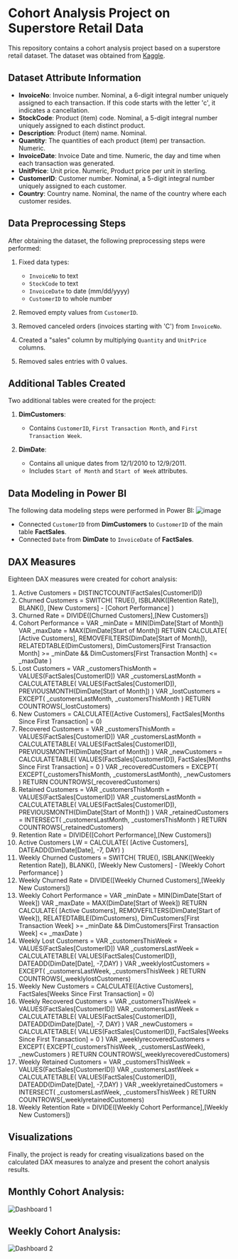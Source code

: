 # Cohort Analysis Project on Superstore Retail Data

This repository contains a cohort analysis project based on a superstore retail dataset. The dataset was obtained from [Kaggle](https://www.kaggle.com/datasets/jihyeseo/online-retail-data-set-from-uci-ml-repo).

## Dataset Attribute Information

- **InvoiceNo**: Invoice number. Nominal, a 6-digit integral number uniquely assigned to each transaction. If this code starts with the letter 'c', it indicates a cancellation.
- **StockCode**: Product (item) code. Nominal, a 5-digit integral number uniquely assigned to each distinct product.
- **Description**: Product (item) name. Nominal.
- **Quantity**: The quantities of each product (item) per transaction. Numeric.
- **InvoiceDate**: Invoice Date and time. Numeric, the day and time when each transaction was generated.
- **UnitPrice**: Unit price. Numeric, Product price per unit in sterling.
- **CustomerID**: Customer number. Nominal, a 5-digit integral number uniquely assigned to each customer.
- **Country**: Country name. Nominal, the name of the country where each customer resides.

## Data Preprocessing Steps

After obtaining the dataset, the following preprocessing steps were performed:

1. Fixed data types:
   - `InvoiceNo` to text
   - `StockCode` to text
   - `InvoiceDate` to date (mm/dd/yyyy)
   - `CustomerID` to whole number

2. Removed empty values from `CustomerID`.

3. Removed canceled orders (invoices starting with 'C') from `InvoiceNo`.

4. Created a "sales" column by multiplying `Quantity` and `UnitPrice` columns.

5. Removed sales entries with 0 values.

## Additional Tables Created

Two additional tables were created for the project:

1. **DimCustomers**:
   - Contains `CustomerID`, `First Transaction Month`, and `First Transaction Week`.

2. **DimDate**:
   - Contains all unique dates from 12/1/2010 to 12/9/2011.
   - Includes `Start of Month` and `Start of Week` attributes.

## Data Modeling in Power BI

The following data modeling steps were performed in Power BI:
![image](https://github.com/sulaiman013/My-Personal-Projects/assets/55143390/2846c95b-edb7-467d-802c-f48b75289cc5)

- Connected `CustomerID` from **DimCustomers** to `CustomerID` of the main table **FactSales**.
- Connected `Date` from **DimDate** to `InvoiceDate` of **FactSales**.

## DAX Measures

Eighteen DAX measures were created for cohort analysis:

1. Active Customers = DISTINCTCOUNT(FactSales[CustomerID])
2. Churned Customers =
    SWITCH(
        TRUE(),
        ISBLANK([Retention Rate]),
        BLANK(),
        [New Customers] - [Cohort Performance]
    )
3. Churned Rate = DIVIDE([Churned Customers],[New Customers])
4. Cohort Performance =
VAR _minDate = MIN(DimDate[Start of Month])
VAR _maxDate = MAX(DimDate[Start of Month])
RETURN
    CALCULATE(
        [Active Customers],
        REMOVEFILTERS(DimDate[Start of Month]),
        RELATEDTABLE(DimCustomers),
        DimCustomers[First Transaction Month] >= _minDate
            && DimCustomers[First Transaction Month] <= _maxDate
    )
5. Lost Customers =
VAR _customersThisMonth =
    VALUES(FactSales[CustomerID])
VAR _customersLastMonth =
    CALCULATETABLE(
        VALUES(FactSales[CustomerID]),
        PREVIOUSMONTH(DimDate[Start of Month])
    )
VAR _lostCustomers =
    EXCEPT(
        _customersLastMonth, _customersThisMonth
    )
RETURN
    COUNTROWS(_lostCustomers)
6. New Customers = CALCULATE([Active Customers], FactSales[Months Since First Transaction] = 0)
7. Recovered Customers =
VAR _customersThisMonth =
    VALUES(FactSales[CustomerID])
VAR _customersLastMonth =
    CALCULATETABLE(
        VALUES(FactSales[CustomerID]),
        PREVIOUSMONTH(DimDate[Start of Month])
    )
VAR _newCustomers =
    CALCULATETABLE(
        VALUES(FactSales[CustomerID]),
        FactSales[Months Since First Transaction] = 0
    )
VAR _recoveredCustomers =
    EXCEPT(
        EXCEPT(_customersThisMonth, _customersLastMonth),
    _newCustomers
    )
RETURN
    COUNTROWS(_recoveredCustomers)
8. Retained Customers =
VAR _customersThisMonth =
    VALUES(FactSales[CustomerID])
VAR _customersLastMonth =
    CALCULATETABLE(
        VALUES(FactSales[CustomerID]),
        PREVIOUSMONTH(DimDate[Start of Month])
    )
VAR _retainedCustomers =
    INTERSECT(
        _customersLastMonth, _customersThisMonth
    )
RETURN
    COUNTROWS(_retainedCustomers)
9. Retention Rate =
    DIVIDE([Cohort Performance],[New Customers])
10. Active Customers LW =
    CALCULATE(
        [Active Customers],
        DATEADD(DimDate[Date], -7, DAY)
    )
11. Weekly Churned Customers =
    SWITCH(
        TRUE(),
        ISBLANK([Weekly Retention Rate]),
        BLANK(),
        [Weekly New Customers] - [Weekly Cohort Performance]
    )
12. Weekly Churned Rate = DIVIDE([Weekly Churned Customers],[Weekly New Customers])
13. Weekly Cohort Performance =
VAR _minDate = MIN(DimDate[Start of Week])
VAR _maxDate = MAX(DimDate[Start of Week])
RETURN
    CALCULATE(
        [Active Customers],
        REMOVEFILTERS(DimDate[Start of Week]),
        RELATEDTABLE(DimCustomers),
        DimCustomers[First Transaction Week] >= _minDate
            && DimCustomers[First Transaction Week] <= _maxDate
    )
14. Weekly Lost Customers =
VAR _customersThisWeek =
    VALUES(FactSales[CustomerID])
VAR _customersLastWeek =
    CALCULATETABLE(
        VALUES(FactSales[CustomerID]),
        DATEADD(DimDate[Date], -7,DAY)
    )
VAR _weeklylostCustomers =
    EXCEPT(
        _customersLastWeek, _customersThisWeek
    )
RETURN
    COUNTROWS(_weeklylostCustomers)
15. Weekly New Customers = CALCULATE([Active Customers], FactSales[Weeks Since First Transaction] = 0)
16. Weekly Recovered Customers =
VAR _customersThisWeek =
    VALUES(FactSales[CustomerID])
VAR _customersLastWeek =
    CALCULATETABLE(
        VALUES(FactSales[CustomerID]),
        DATEADD(DimDate[Date], -7, DAY)
    )
VAR _newCustomers =
    CALCULATETABLE(
        VALUES(FactSales[CustomerID]),
        FactSales[Weeks Since First Transaction] = 0
    )
VAR _weeklyrecoveredCustomers =
    EXCEPT(
        EXCEPT(_customersThisWeek, _customersLastWeek),
    _newCustomers
    )
RETURN
    COUNTROWS(_weeklyrecoveredCustomers)
17. Weekly Retained Customers =
VAR _customersThisWeek =
    VALUES(FactSales[CustomerID])
VAR _customersLastWeek =
    CALCULATETABLE(
        VALUES(FactSales[CustomerID]),
        DATEADD(DimDate[Date], -7,DAY)
    )
VAR _weeklyretainedCustomers =
    INTERSECT(
        _customersLastWeek, _customersThisWeek
    )
RETURN
    COUNTROWS(_weeklyretainedCustomers)
18. Weekly Retention Rate =
    DIVIDE([Weekly Cohort Performance],[Weekly New Customers])


## Visualizations
Finally, the project is ready for creating visualizations based on the calculated DAX measures to analyze and present the cohort analysis results.

## Monthly Cohort Analysis:

![Dashboard 1](https://github.com/sulaiman013/My-Personal-Projects/assets/55143390/0ff52650-bae1-4146-970d-7761da1a8c7b)

## Weekly Cohort Analysis:

![Dashboard 2](https://github.com/sulaiman013/My-Personal-Projects/assets/55143390/096ef5ba-e4d7-4191-b345-a8f94e736ac3)
